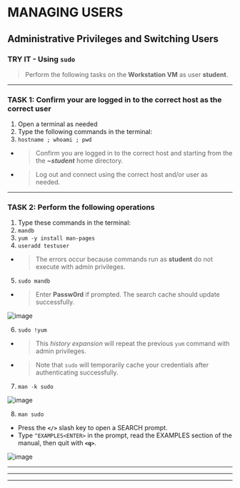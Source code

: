 # MANAGING USERS
## Administrative Privileges and Switching Users

### TRY IT - Using `sudo`

> Perform the following tasks on the **Workstation VM** as user **student**.

******
### TASK 1: Confirm your are logged in to the correct host as the correct user
1. Open a terminal as needed
2. Type the following commands in the terminal:
3. `hostname ; whoami ; pwd `
- > Confirm you are logged in to the correct host and starting from the the ***~student*** home directory.
- > Log out and connect using the correct host and/or user as needed.
******
### TASK 2: Perform the following operations
1. Type these commands in the terminal: 
2. `mandb  `
3. `yum -y install man-pages `
4. `useradd testuser `
- > The errors occur because commands run as **student** do not execute with admin privileges.
5. `sudo mandb `
- > Enter **Passw0rd** if prompted.  The search cache should update successfully. 

![image](https://user-images.githubusercontent.com/36435980/145693811-a0c39b01-0110-4f3f-b288-f57c2bf13c34.png)

6. `sudo !yum `
- > This *history expansion* will repeat the previous `yum` command with admin privileges.
- > Note that `sudo` will temporarily cache your credentials after authenticating successfully.
7. `man -k sudo `

![image](https://user-images.githubusercontent.com/36435980/145693886-5066f7d3-8ee2-4461-ba5d-49d63a97b6c5.png)

8. `man sudo `
- Press the **`</>`** slash key to open a SEARCH prompt.
- Type `^EXAMPLES<ENTER>` in the prompt, read the EXAMPLES section of the manual, then quit with **`<q>`**.

![image](https://user-images.githubusercontent.com/36435980/145694012-0c9c1139-0c20-4ded-9ca0-81d78f310a3e.png)

*****

*****

*****
